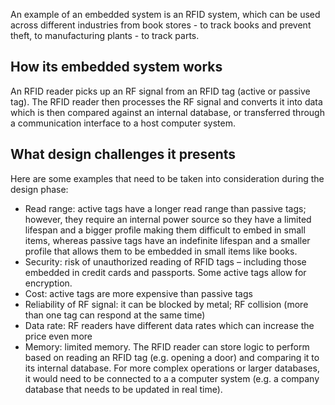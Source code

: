 An example of an embedded system is an RFID system, which can be used across different industries from book stores - to track books and prevent theft, to manufacturing plants - to track parts.

## How its embedded system works
An RFID reader picks up an RF signal from an RFID tag (active or passive tag). The RFID reader then processes the RF signal and converts it into data which is then compared against an internal database, or transferred through a communication interface to a host computer system.  

## What design challenges it presents
Here are some examples that need to be taken into consideration during the design phase: 
* Read range: active tags have a longer read range than passive tags; however, they require an internal power source so they have a limited lifespan and a bigger profile making them difficult to embed in small items, whereas passive tags have an indefinite lifespan and a smaller profile that allows them to be embedded in small items like books. 
* Security: risk of unauthorized reading of RFID tags – including those embedded in credit cards and passports. Some active tags allow for encryption. 
* Cost: active tags are more expensive than passive tags  
* Reliability of RF signal: it can be blocked by metal; RF collision (more than one tag can respond at the same time) 
* Data rate: RF readers have different data rates which can increase the price even more 
* Memory: limited memory. The RFID reader can store logic to perform based on reading an RFID tag (e.g. opening a door) and comparing it to its internal database. For more complex operations or larger databases, it would need to be connected to a a computer system (e.g. a company database that needs to be updated in real time). 
